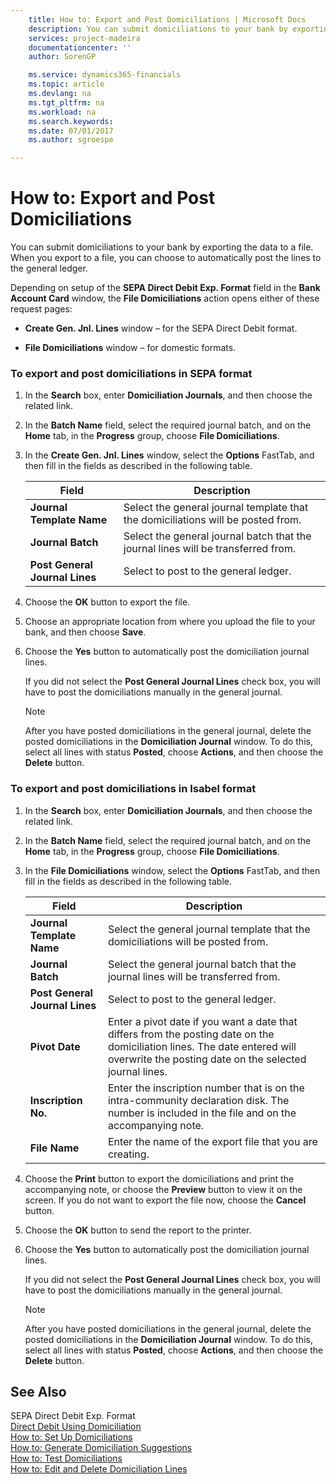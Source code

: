 ```yaml
---
    title: How to: Export and Post Domiciliations | Microsoft Docs
    description: You can submit domiciliations to your bank by exporting the data to a file. When you export to a file, you can choose to automatically post the lines to the general ledger.
    services: project-madeira
    documentationcenter: ''
    author: SorenGP

    ms.service: dynamics365-financials
    ms.topic: article
    ms.devlang: na
    ms.tgt_pltfrm: na
    ms.workload: na
    ms.search.keywords:
    ms.date: 07/01/2017
    ms.author: sgroespe

---
```

# How to: Export and Post Domiciliations
You can submit domiciliations to your bank by exporting the data to a file. When you export to a file, you can choose to automatically post the lines to the general ledger.  
  
 Depending on setup of the **SEPA Direct Debit Exp. Format** field in the **Bank Account Card** window, the **File Domiciliations** action opens either of these request pages:  
  
-   **Create Gen. Jnl. Lines** window – for the SEPA Direct Debit format.  
  
-   **File Domiciliations** window – for domestic formats.  
  
### To export and post domiciliations in SEPA format  
  
1.  In the **Search** box, enter **Domiciliation Journals**, and then choose the related link.  
  
2.  In the **Batch Name** field, select the required journal batch, and on the **Home** tab, in the **Progress** group, choose **File Domiciliations**.  
  
3.  In the **Create Gen. Jnl. Lines** window, select the **Options** FastTab, and then fill in the fields as described in the following table.  
  
    |Field|Description|  
    |---------------------------------|---------------------------------------|  
    |**Journal Template Name**|Select the general journal template that the domiciliations will be posted from.|  
    |**Journal Batch**|Select the general journal batch that the journal lines will be transferred from.|  
    |**Post General Journal Lines**|Select to post to the general ledger.|  
  
4.  Choose the **OK** button to export the file.  
  
5.  Choose an appropriate location from where you upload the file to your bank, and then choose **Save**.  
  
6.  Choose the **Yes** button to automatically post the domiciliation journal lines.  
  
     If you did not select the **Post General Journal Lines** check box, you will have to post the domiciliations manually in the general journal.  
  
    > [!NOTE]  
    >  After you have posted domiciliations in the general journal, delete the posted domiciliations in the **Domiciliation Journal** window. To do this, select all lines with status **Posted**, choose **Actions**, and then choose the **Delete** button.  
  
### To export and post domiciliations in Isabel format  
  
1.  In the **Search** box, enter **Domiciliation Journals**, and then choose the related link.  
  
2.  In the **Batch Name** field, select the required journal batch, and on the **Home** tab, in the **Progress** group, choose **File Domiciliations**.  
  
3.  In the **File Domiciliations** window, select the **Options** FastTab, and then fill in the fields as described in the following table.  
  
    |Field|Description|  
    |---------------------------------|---------------------------------------|  
    |**Journal Template Name**|Select the general journal template that the domiciliations will be posted from.|  
    |**Journal Batch**|Select the general journal batch that the journal lines will be transferred from.|  
    |**Post General Journal Lines**|Select to post to the general ledger.|  
    |**Pivot Date**|Enter a pivot date if you want a date that differs from the posting date on the domiciliation lines. The date entered will overwrite the posting date on the selected journal lines.|  
    |**Inscription No.**|Enter the inscription number that is on the intra-community declaration disk. The number is included in the file and on the accompanying note.|  
    |**File Name**|Enter the name of the export file that you are creating.|  
  
4.  Choose the **Print** button to export the domiciliations and print the accompanying note, or choose the **Preview** button to view it on the screen. If you do not want to export the file now, choose the **Cancel** button.  
  
5.  Choose the **OK** button to send the report to the printer.  
  
6.  Choose the **Yes** button to automatically post the domiciliation journal lines.  
  
     If you did not select the **Post General Journal Lines** check box, you will have to post the domiciliations manually in the general journal.  
  
    > [!NOTE]  
    >  After you have posted domiciliations in the general journal, delete the posted domiciliations in the **Domiciliation Journal** window. To do this, select all lines with status **Posted**, choose **Actions**, and then choose the **Delete** button.  
  
## See Also  
 SEPA Direct Debit Exp. Format   
 [Direct Debit Using Domiciliation](direct-debit-using-domiciliation.md)   
 [How to: Set Up Domiciliations](how-to-set-up-domiciliations.md)   
 [How to: Generate Domiciliation Suggestions](how-to-generate-domiciliation-suggestions.md)   
 [How to: Test Domiciliations](how-to-test-domiciliations.md)   
 [How to: Edit and Delete Domiciliation Lines](how-to-edit-and-delete-domiciliation-lines.md)